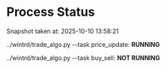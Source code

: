 # Process Status

Snapshot taken at: 2025-10-10 13:58:21

../wintrd/trade_algo.py --task price_update: **RUNNING**

../wintrd/trade_algo.py --task buy_sell: **NOT RUNNING**

